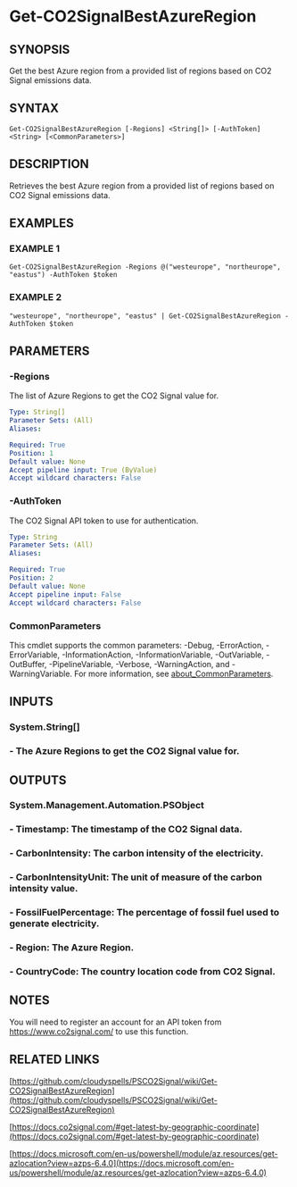 # Get-CO2SignalBestAzureRegion

## SYNOPSIS
Get the best Azure region from a provided list of regions based on CO2 Signal emissions data.

## SYNTAX

```
Get-CO2SignalBestAzureRegion [-Regions] <String[]> [-AuthToken] <String> [<CommonParameters>]
```

## DESCRIPTION
Retrieves the best Azure region from a provided list of regions based on CO2 Signal emissions data.

## EXAMPLES

### EXAMPLE 1
```
Get-CO2SignalBestAzureRegion -Regions @("westeurope", "northeurope", "eastus") -AuthToken $token
```

### EXAMPLE 2
```
"westeurope", "northeurope", "eastus" | Get-CO2SignalBestAzureRegion -AuthToken $token
```

## PARAMETERS

### -Regions
The list of Azure Regions to get the CO2 Signal value for.

```yaml
Type: String[]
Parameter Sets: (All)
Aliases:

Required: True
Position: 1
Default value: None
Accept pipeline input: True (ByValue)
Accept wildcard characters: False
```

### -AuthToken
The CO2 Signal API token to use for authentication.

```yaml
Type: String
Parameter Sets: (All)
Aliases:

Required: True
Position: 2
Default value: None
Accept pipeline input: False
Accept wildcard characters: False
```

### CommonParameters
This cmdlet supports the common parameters: -Debug, -ErrorAction, -ErrorVariable, -InformationAction, -InformationVariable, -OutVariable, -OutBuffer, -PipelineVariable, -Verbose, -WarningAction, and -WarningVariable. For more information, see [about_CommonParameters](http://go.microsoft.com/fwlink/?LinkID=113216).

## INPUTS

### System.String[]
### - The Azure Regions to get the CO2 Signal value for.
## OUTPUTS

### System.Management.Automation.PSObject
### - Timestamp: The timestamp of the CO2 Signal data.
### - CarbonIntensity: The carbon intensity of the electricity.
### - CarbonIntensityUnit: The unit of measure of the carbon intensity value.
### - FossilFuelPercentage: The percentage of fossil fuel used to generate electricity.
### - Region: The Azure Region.
### - CountryCode: The country location code from CO2 Signal.
## NOTES
You will need to register an account for an API token from https://www.co2signal.com/ to use this function.

## RELATED LINKS

[https://github.com/cloudyspells/PSCO2Signal/wiki/Get-CO2SignalBestAzureRegion](https://github.com/cloudyspells/PSCO2Signal/wiki/Get-CO2SignalBestAzureRegion)

[https://docs.co2signal.com/#get-latest-by-geographic-coordinate](https://docs.co2signal.com/#get-latest-by-geographic-coordinate)

[https://docs.microsoft.com/en-us/powershell/module/az.resources/get-azlocation?view=azps-6.4.0](https://docs.microsoft.com/en-us/powershell/module/az.resources/get-azlocation?view=azps-6.4.0)

